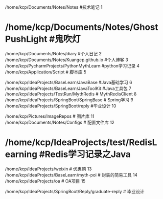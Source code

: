 /home/kcp/Documents/Notes/Notes #技术笔记 1
# /home/kcp/Documents/Notes/GhostPushLight #鬼吹灯

/home/kcp/Documents/Notes/diary #个人日记 2 
/home/kcp/Documents/Notes/Kuangcp.github.io #个人博客 3
/home/kcp/PycharmProjects/PythonMythLearn #python学习记录 4
/home/kcp/Application/Script # 脚本库 5

/home/kcp/IdeaProjects/BaseLearn/JavaBase #Java基础学习 6
/home/kcp/IdeaProjects/BaseLearn/JavaToolKit #Java工具包 7
/home/kcp/IdeaProjects/TestRun/MythRedis # MythRedisClient 8
/home/kcp/IdeaProjects/SpringBoot/SpringBase # Spring学习 9
/home/kcp/IdeaProjects/SpringBoot/reply #毕业设计 10


/home/kcp/Pictures/ImageRepos # 图片库 11 
/home/kcp/Documents/Notes/Configs # 配置文件库 12
# /home/kcp/IdeaProjects/test/RedisLearning #Redis学习记录之Java
/home/kcp/IdeaProjects/weixin # 优惠购 13
/home/kcp/IdeaProjects/BaseLearn/myth-poi # 封装的简易工具 14
/home/kcp/IdeaProjects/oa # OA项目 15

/home/kcp/IdeaProjects/SpringBoot/Reply/graduate-reply # 毕业设计